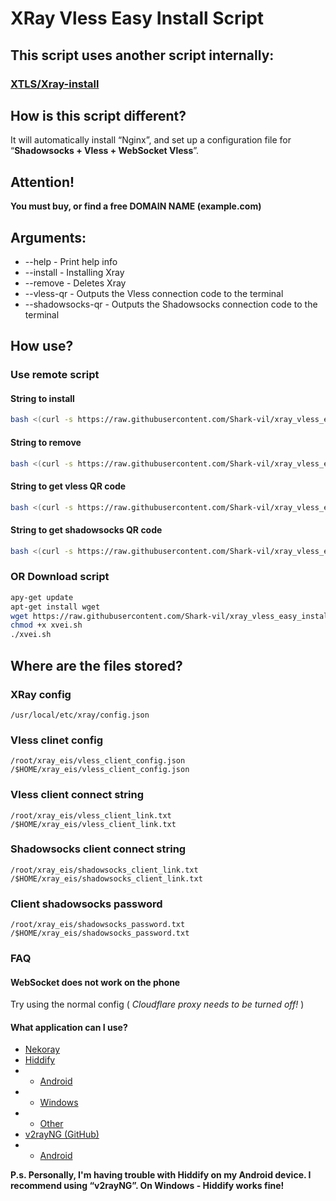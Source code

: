 # XRay Vless Easy Install Script

## This script uses another script internally:
### [XTLS/Xray-install](https://github.com/XTLS/Xray-install/raw/main/install-release.sh)

## How is this script different?
It will automatically install “Nginx”, and set up a configuration file for “**Shadowsocks + Vless + WebSocket Vless**”.

## Attention!
**You must buy, or find a free DOMAIN NAME (example.com)**

## Arguments:
* --help - Print help info
* --install - Installing Xray
* --remove - Deletes Xray
* --vless-qr - Outputs the Vless connection code to the terminal
* --shadowsocks-qr - Outputs the Shadowsocks connection code to the terminal

## How use?

### Use remote script
#### String to install
```bash
bash <(curl -s https://raw.githubusercontent.com/Shark-vil/xray_vless_easy_install_script/master/xvei.sh) --install
```

#### String to remove
```bash
bash <(curl -s https://raw.githubusercontent.com/Shark-vil/xray_vless_easy_install_script/master/xvei.sh) --remove
```

#### String to get vless QR code
```bash
bash <(curl -s https://raw.githubusercontent.com/Shark-vil/xray_vless_easy_install_script/master/xvei.sh) --vless-qr
```

#### String to get shadowsocks QR code
```bash
bash <(curl -s https://raw.githubusercontent.com/Shark-vil/xray_vless_easy_install_script/master/xvei.sh) --shadowsocks-qr
```

### OR Download script
```bash
apy-get update
apt-get install wget
wget https://raw.githubusercontent.com/Shark-vil/xray_vless_easy_install_script/master/xvei.sh
chmod +x xvei.sh
./xvei.sh
```

## Where are the files stored?

### XRay config
```
/usr/local/etc/xray/config.json
```

### Vless clinet config
```
/root/xray_eis/vless_client_config.json
/$HOME/xray_eis/vless_client_config.json
```

### Vless client connect string
```
/root/xray_eis/vless_client_link.txt
/$HOME/xray_eis/vless_client_link.txt
```

### Shadowsocks client connect string
```
/root/xray_eis/shadowsocks_client_link.txt
/$HOME/xray_eis/shadowsocks_client_link.txt
```

### Client shadowsocks password
```
/root/xray_eis/shadowsocks_password.txt
/$HOME/xray_eis/shadowsocks_password.txt
```

### FAQ
#### WebSocket does not work on the phone
Try using the normal config ( *Cloudflare proxy needs to be turned off!* )

#### What application can I use?
* [Nekoray](https://github.com/MatsuriDayo/nekoray)
* [Hiddify](https://hiddify.com/)
* * [Android](https://play.google.com/store/apps/details?id=app.hiddify.com)
* * [Windows](https://apps.microsoft.com/detail/9pdfnl3qv2s5)
* * [Other](https://app.hiddify.com/)
* [v2rayNG (GitHub)](https://github.com/2dust/v2rayNG)
* * [Android](https://play.google.com/store/apps/details?id=com.v2ray.ang)

**P.s. Personally, I'm having trouble with Hiddify on my Android device. I recommend using “v2rayNG”. On Windows - Hiddify works fine!**